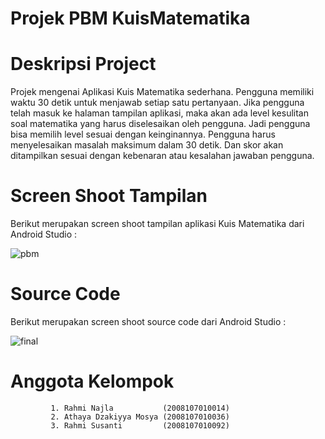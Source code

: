# Projek PBM KuisMatematika
# Deskripsi Project 

Projek mengenai Aplikasi Kuis Matematika sederhana. Pengguna memiliki waktu 30 detik untuk menjawab setiap satu pertanyaan. Jika pengguna telah masuk ke halaman tampilan aplikasi, maka akan ada level kesulitan soal matematika yang harus diselesaikan oleh pengguna. Jadi pengguna bisa memilih level sesuai dengan keinginannya. Pengguna harus menyelesaikan masalah maksimum dalam 30 detik. Dan skor akan ditampilkan sesuai dengan kebenaran atau kesalahan jawaban pengguna.

# Screen Shoot Tampilan 

Berikut merupakan screen shoot tampilan aplikasi Kuis Matematika dari Android Studio :

![pbm](https://github.com/athayadzakiyya/PROJEK-FINAL-PBM/assets/91381116/eda1755c-d78f-49dc-a18b-e5543ef6152e)

# Source Code

Berikut merupakan screen shoot source code dari Android Studio :

![final](https://github.com/athayadzakiyya/PROJEK-FINAL-PBM/assets/91381116/26a52be8-15b1-486c-8e18-0a9783bcea37)

# Anggota Kelompok

		     1. Rahmi Najla           (2008107010014) 
		     2. Athaya Dzakiyya Mosya (2008107010036)
		     3. Rahmi Susanti         (2008107010092)
